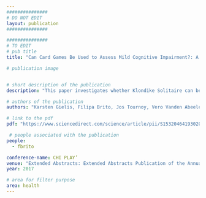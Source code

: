 ```yaml
---
###############
# DO NOT EDIT
layout: publication
###############

###############
# TO EDIT
# pub title
title: "Can Card Games Be Used to Assess Mild Cognitive Impairment?: A Study of Klondike Solitaire and Cognitive Functions"

# publication image


# short description of the publication
description: "This paper investigates whether Klondike Solitaire can be used as an assessment tool for mild cognitive impairment (MCI). It does so by providing a structured analysis and mapping player actions to cognitive functions. For Klondike Solitaire, 22 player actions were defined and mapped to 10 cognitive functions by 3 health professionals in the field of MCI. The results indicate that Attention, Executive Function, Object Recognition, Abstraction and Memory can be assessed through gameplay of Solitaire. Healthcare professionals confirmed that this can potentially be valuable, as it can screen for cognitive impairments longitudinally, in a non-intrusive way, without practice effects."

# authors of the publication
authors: "Karsten Gielis, Filipa Brito, Jos Tournoy, Vero Vanden Abeele"

# link to the pdf
pdf: "https://www.sciencedirect.com/science/article/pii/S1532046419302060"

 # people associated with the publication
people:
  - fbrito

conference-name: CHI PLAY’
venue: "Extended Abstracts: Extended Abstracts Publication of the Annual Symposium on Computer-Human Interaction in Play, October 2017"
year: 2017

# area for filter purpose
area: health
---
```

